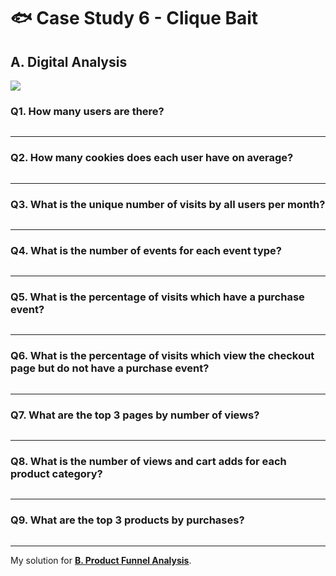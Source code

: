 # :fish: Case Study 6 - Clique Bait

## A. Digital Analysis

<picture>
  <img src="https://img.shields.io/badge/mysql-005C84?style=for-the-badge&logo=mysql&logoColor=white">
</picture>

### Q1. How many users are there?
```tsql

```

---
### Q2. How many cookies does each user have on average?
```tsql

```

---
### Q3. What is the unique number of visits by all users per month?
```tsql

```

---
### Q4. What is the number of events for each event type?
```tsql

```

---
### Q5. What is the percentage of visits which have a purchase event?
```tsql

```

---
### Q6. What is the percentage of visits which view the checkout page but do not have a purchase event?
```tsql

```

---
### Q7. What are the top 3 pages by number of views?
```tsql

```

---
### Q8. What is the number of views and cart adds for each product category?
```tsql

```

---
### Q9. What are the top 3 products by purchases?
```tsql

```

---
My solution for **[B. Product Funnel Analysis](B.%20Product%20Funnel%20Analysis.md)**.
